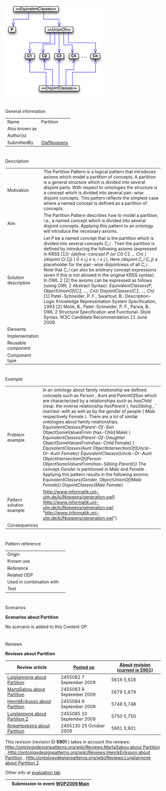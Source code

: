 [![Image:Partition-diagram.png](images/e/e1/Partition-diagram.png)](../Image/Partition-diagram.png "Image:Partition-diagram.png")





# 

 General information




|  |  |
| --- | --- |
|  Name  |  Partition  |
|  Also known as  |  |
|  Author(s)  |  |
|  SubmittedBy  | [OlafNoppens](../User/OlafNoppens "User:OlafNoppens")  |



  





# 

 Description




|  |  |
| --- | --- |
|  Motivation  |  The Partition Pattern is a logical pattern that introduces axioms which model a partition of concepts. A partition is a general structure which is divided into several disjoint parts. With respect to ontologies the structure is a concept which is divided into several pair-wise disjoint concepts. This pattern reflects the simplest case where a named concept is defined as a partition of concepts.  |
|  Aim  |  The Partition Pattern describes how to model a partition, i.e., a named concept which is divided into several disjoint concepts. Applying this pattern to an ontology will introduce the necessary axioms.  |
|  Solution description  |  Let _P_  be a named concept that is the partition which is divided into several concepts _C\_i_  . Then the partition is defined by introducing the following axioms (expressed in KRSS [1]): _(define-concept P (or C0 C1 ... Cn) )_ _(disjoint Ci Cj)_  ( 0 ≤ i,j ≤ n, i ≠ j ).  Here _(disjoint C\_i C\_j)_  a placeholder for the pair-wise disjointness of all _C\_i_  . Note that _C\_i_  can also be arbitrary concept expressions (even if this is not allowed in the original KRSS syntax).  In OWL 2 [2] the axioms can be expressed as follows (using OWL 2 Abstract Syntax): _EquivalentClasses(P, ObjectUnionOf(C1, ..., Cn))_ _DisjointClasses(C1, ..., Cn)_  [1] Patel-Schneider, P. F., Swartout, B.: Description-Logic Knowledge Representation System Specification, 1993  [2] Motik, B., Patel-Schneider, P. F., Parsia, B.: OWL 2 Structural Specification and Functional-Style Syntax. W3C Candidate Recommendation 11 June 2009.  |
|  Elements  |  |
|  Implementation  |  |
|  Reusable component  |  |
|  Component type  |  |



  





# 

 Example




|  |  |
| --- | --- |
|  Problem example  |  In an ontology about family relationship we deﬁned concepts such as _Person_  , _Aunt_  and _ParentOfSon_  which are characterized by a relationships such as _hasChild_  (resp. the inverse relationship _hasParent_  ), _hasSibling_  , ' _married-with_  as well as by the gender of people ( _Male_  respectively _Female_  ). There are a lot of similar ontologies about family relationships. _EquivalentClasses(Parent-Of-Son_  ObjectSomeValuesFrom (has-Child Male) ) _EquivalentClasses(Parent-Of-Daughter_  ObjectSomeValuesFrom(has-Child Female) ) _EquivalentClasses(Aunt ObjectIntersectionOf(Uncle-Or-Aunt Female))_ _EquivalentClasses(Uncle-Or-Aunt ObjectIntersectionOf(Person ObjectSomeValuesFrom(has-Sibling Parent)))_  The concept _Gender_  is partitioned in _Male_  and _Female_  . Applying this pattern results in the following axioms: _EquivalentClasses(Gender, ObjectUnionOf(Male Female))_ _DisjointClasses(Male Female)_  |
|  Pattern solution example  | [http://www.informatik.uni-ulm.de/ki/Noppens/generation.owl](http://www.informatik.uni-ulm.de/ki/Noppens/generation.owl "http://www.informatik.uni-ulm.de/ki/Noppens/generation.owl")  |
|  Consequences  |  |



  





# 

 Pattern reference




|  |  |
| --- | --- |
|  Origin  |  |
|  Known use  |  |
|  Reference  |  |
|  Related ODP  |  |
|  Used in combination with  |  |
|  Test  |  |



  





  





  





# 

 Scenarios




__Scenarios about Partition__ 


 No scenario is added to this Content OP.
 




# 

 Reviews




__Reviews about Partition__ 



|  Review article  | [Posted on](../Property/CreationDate "Property:CreationDate")  | [About revision (current is 5901)](../Property/ReviewAboutVersion "Property:ReviewAboutVersion")  |
| --- | --- | --- |
| [LuigiIannone about Partition](../Reviews/LuigiIannone_about_Partition "Reviews:LuigiIannone about Partition")  |  2455082  7 September 2009  |  5616  5,616  |
| [MartaSabou about Partition](../Reviews/MartaSabou_about_Partition "Reviews:MartaSabou about Partition")  |  2455083  8 September 2009  |  5679  5,679  |
| [HenrikEriksson about Partition](../Reviews/HenrikEriksson_about_Partition "Reviews:HenrikEriksson about Partition")  |  2455084  9 September 2009  |  5748  5,748  |
| [LuigiIannone about Partition 2](../Reviews/LuigiIannone_about_Partition_2 "Reviews:LuigiIannone about Partition 2")  |  2455085  10 September 2009  |  5750  5,750  |
| [RinkeHoekstra about Partition](../Community/RinkeHoekstra_about_Partition "Community:RinkeHoekstra about Partition")  |  2455130  25 October 2009  |  5901  5,901  |



 This revision (revision ID
 __5901__ 
 ) takes in account the reviews:
 [Http://ontologydesignpatterns.org/wiki/Reviews:MartaSabou about Partition](http://ontologydesignpatterns.org/wiki/index.php?title=Reviews:Http://ontologydesignpatterns.org/wiki/Reviews:MartaSabou_about_Partition&action=edit&redlink=1 "Reviews:Http://ontologydesignpatterns.org/wiki/Reviews:MartaSabou about Partition (not yet written)") 
 ,
 [Http://ontologydesignpatterns.org/wiki/Reviews:HenrikEriksson about Partition](http://ontologydesignpatterns.org/wiki/index.php?title=Reviews:Http://ontologydesignpatterns.org/wiki/Reviews:HenrikEriksson_about_Partition&action=edit&redlink=1 "Reviews:Http://ontologydesignpatterns.org/wiki/Reviews:HenrikEriksson about Partition (not yet written)") 
 ,
 [Http://ontologydesignpatterns.org/wiki/Reviews:LuigiIannone about Partition 2](http://ontologydesignpatterns.org/wiki/index.php?title=Reviews:Http://ontologydesignpatterns.org/wiki/Reviews:LuigiIannone_about_Partition_2&action=edit&redlink=1 "Reviews:Http://ontologydesignpatterns.org/wiki/Reviews:LuigiIannone about Partition 2 (not yet written)") 




 Other info at
 [evaluation tab](http://ontologydesignpatterns.org/wiki/index.php?title=Submissions:Partition&action=evaluation "http://ontologydesignpatterns.org/wiki/index.php?title=Submissions:Partition&action=evaluation") 





  






|  |  Submission to event [WOP2009:Main](http://ontologydesignpatterns.org/wiki/WOP2009:Main "WOP2009:Main")  |
| --- | --- |